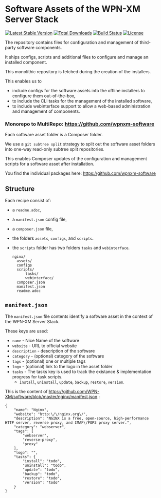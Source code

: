 # Software Assets of the WPN-XM Server Stack

[![Latest Stable Version](https://poser.pugx.org/WPN-XM/software/version.png)](https://packagist.org/packages/WPN-XM/software)
[![Total Downloads](https://poser.pugx.org/WPN-XM/software/d/total.png)](https://packagist.org/packages/WPN-XM/software)
[![Build Status](https://travis-ci.org/WPN-XM/software.png)](https://travis-ci.org/WPN-XM/software) [![License](https://poser.pugx.org/WPN-XM/software/license.png)](https://packagist.org/packages/WPN-XM/software)

The repository contains files for configuration and management of third-party software components. 

It ships configs, scripts and additional files to configure and manage an installed component.

This monolithic repository is fetched during the creation of the installers. 

This enables us to 
  - include configs for the software assets into the offline installers to configure them out-of-the-box,
  - to include the CLI tasks for the management of the installed software,
  - to include webinterface support to allow a web-based administration and management of components.
  
### Monorepo to MultiRepo: https://github.com/wpnxm-software

Each software asset folder is a Composer folder. 

We use a `git subtree split` strategy to split out the software asset folders into one-way read-only subtree split repositories. 

This enables Composer updates of the configuration and management scripts for a software asset after installation.

You find the individual packages here: https://github.com/wpnxm-software

## Structure

Each recipe consist of:
- a `readme.adoc`,
- a `manifest.json` config file,
- a `composer.json` file,
- the folders `assets`, `configs`, and `scripts`.
- the `scripts` folder has two folders `tasks` and `webinterface`.

      nginx/
        assets/
        configs
        scripts/
            tasks/
            webinterface/
        composer.json
        manifest.json
        readme.adoc
      
## `manifest.json`

The `manifest.json` file contents identify a software asset in the context of the WPN-XM Server Stack.

These keys are used:

- `name` - Nice Name of the software
- `website` - URL to official website
- `description` - description of the software
- `category` - (optional) category of the software
- `tags` - (optional) one or multiple tags 
- `logo` - (optional) link to the logo in the asset folder
- `tasks` - The tasks key is used to track the existance & implementation progress for task scripts.
  - `install`, `uninstall`, `update`, `backup`, `restore`, `version`.
  
This is the content of https://github.com/WPN-XM/software/blob/master/nginx/manifest.json :

    {
        "name": "Nginx",
        "website": "http:\/\/nginx.org\/",
        "description": "NGINX is a free, open-source, high-performance HTTP server, reverse proxy, and IMAP\/POP3 proxy server.",
        "category": "webserver",
        "tags": [
            "webserver",
            "reverse-proxy",
            "proxy"
        ],
        "logo": "",
        "tasks": {
            "install": "todo",
            "uninstall": "todo",
            "update": "todo",
            "backup": "todo",
            "restore": "todo",
            "version": "todo"
        }
    }
